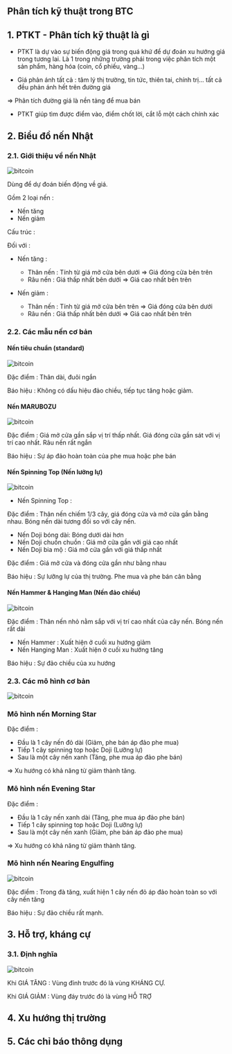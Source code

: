## Phân tích kỹ thuật trong BTC 

## 1. PTKT - Phân tích kỹ thuật là gì
 - PTKT là dự vào sự biến động giá trong quá khứ để dự đoán xu hướng giá trong tương lai. Là 1 trong những trường phái trong việc phân tích một sản phẩm, hàng hóa (coin, cổ phiếu, vàng...)
 
 - Giá phản ánh tất cả : tâm lý thị trường, tin tức, thiên tai, chính trị... tất cả đều phản ánh hết trên đường giá
 
=> Phân tích đường giá là nền tảng để mua bán

 - PTKT giúp tìm được điểm vào, điểm chốt lời, cắt lỗ một cách chính xác
 
## 2. Biểu đồ nến Nhật

### 2.1. Giới thiệu về nến Nhật

![bitcoin](/img/bit-00.png)

Dùng để dự đoán biến động về giá.

Gồm 2 loại nến : 
 - Nến tăng
 - Nến giảm

Cấu trúc :

Đối với :
 - Nến tăng : 
   - Thân nến : Tính từ giá mở cửa bên dưới => Giá đóng cửa bên trên
   - Râu nến : Giá thấp nhất bên dưới => Giá cao nhất bên trên 

 - Nến giảm : 
   - Thân nến : Tính từ giá mở cửa bên trên => Giá đóng cửa bên dưới
   - Râu nến : Giá thấp nhất bên dưới => Giá cao nhất bên trên 

### 2.2. Các mẫu nến cơ bản 

#### Nến tiêu chuẩn (standard)

![bitcoin](/img/bit-01.png)

Đặc điểm : Thân dài, đuôi ngắn

Báo hiệu : Không có dấu hiệu đảo chiều, tiếp tục tăng hoặc giảm.

#### Nến MARUBOZU

![bitcoin](/img/bit-02.png)

Đặc điểm : Giá mở cửa gần sắp vị trí thấp nhất. Giá đóng cửa gần sát với vị trí cao nhất. Râu nến rất ngắn

Báo hiệu : Sự áp đảo hoàn toàn của phe mua hoặc phe bán 

#### Nến Spinning Top (Nến lưỡng lự)

![bitcoin](/img/bit-03.png)

 - Nến Spinning Top :

Đặc điểm : Thân nến chiếm 1/3 cây, giá đóng cửa và mở cửa gần bằng nhau. Bóng nến dài tương đối so với cây nến.

 - Nến Doji bóng dài: Bóng dưới dài hơn
 - Nến Doji chuồn chuồn : Giá mở cửa gần với giá cao nhất
 - Nến Doji bia mộ : Giá mở cửa gần với giá thấp nhất

Đặc điểm : Giá mở cửa và đóng cửa gần như bằng nhau

Báo hiệu : Sự lưỡng lự của thị trường. Phe mua và phe bán cân bằng


#### Nến Hammer & Hanging Man (Nến đảo chiều)

![bitcoin](/img/bit-04.png)

Đặc điểm : Thân nến nhỏ nằm sắp với vị trí cao nhất của cây nến. Bóng nến rất dài 

 - Nến Hammer : Xuất hiện ở cuối xu hướng giảm
 - Nến Hanging Man : Xuất hiện ở cuối xu hướng tăng

Báo hiệu : Sự đảo chiều của xu hướng

### 2.3. Các mô hình cơ bản 

![bitcoin](/img/bit-05.png)

### Mô hình nến Morning Star

Đặc điểm :  
 - Đầu là 1 cây nến đỏ dài (Giảm, phe bán áp đảo phe mua)
 - Tiếp 1 cây spinning top hoặc Doji (Lưỡng lự)
 - Sau là một cây nến xanh (Tăng, phe mua áp đảo phe bán)

=> Xu hướng có khả năng từ giảm thành tăng. 

### Mô hình nến Evening Star

Đặc điểm :  
 - Đầu là 1 cây nến xanh dài (Tăng, phe mua áp đảo phe bán)
 - Tiếp 1 cây spinning top hoặc Doji (Lưỡng lự)
 - Sau là một cây nến xanh (Giảm, phe bán áp đảo phe mua)

=> Xu hướng có khả năng từ giảm thành tăng. 

### Mô hình nến Nearing Engulfing 

![bitcoin](/img/bit-06.png)

Đặc điểm : Trong đà tăng, xuất hiện 1 cây nến đỏ áp đảo hoàn toàn so với cây nến tăng

Báo hiệu : Sự đảo chiều rất mạnh.

## 3. Hỗ trợ, kháng cự

### 3.1. Định nghĩa

![bitcoin](/img/bit-07.png)

Khi GIÁ TĂNG : Vùng đỉnh trước đó là vùng KHÁNG CỰ.

Khi GIÁ GIẢM : Vùng đáy trước đó là vùng HỖ TRỢ

## 4. Xu hướng thị trường

## 5. Các chỉ báo thông dụng 